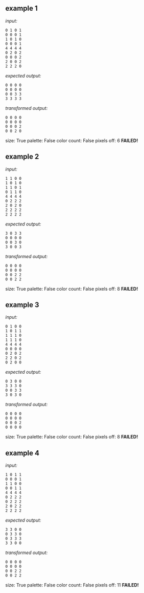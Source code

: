 
## example 1
*input:*
```
0 1 0 1
0 0 0 1
1 0 1 0
0 0 0 1
4 4 4 4
0 2 0 2
0 0 0 2
2 0 0 2
2 2 2 0
```
*expected output:*
```
0 0 0 0
0 0 0 0
0 0 3 3
3 3 3 3
```
*transformed output:*
```
0 0 0 0
0 0 0 0
0 0 0 2
0 0 2 0
```
size: True
palette: False
color count: False
pixels off: 6
**FAILED!**

## example 2
*input:*
```
1 1 0 0
1 0 1 0
1 1 0 1
0 1 1 0
4 4 4 4
0 2 2 2
2 0 2 0
2 2 2 2
2 2 2 2
```
*expected output:*
```
3 0 3 3
0 0 0 0
0 0 3 0
3 0 0 3
```
*transformed output:*
```
0 0 0 0
0 0 0 0
0 0 2 2
0 0 2 2
```
size: True
palette: False
color count: False
pixels off: 8
**FAILED!**

## example 3
*input:*
```
0 1 0 0
1 0 1 1
1 1 1 0
1 1 1 0
4 4 4 4
0 0 0 0
0 2 0 2
2 2 0 2
0 2 0 0
```
*expected output:*
```
0 3 0 0
3 3 3 0
0 0 3 3
3 0 3 0
```
*transformed output:*
```
0 0 0 0
0 0 0 0
0 0 0 2
0 0 0 0
```
size: True
palette: False
color count: False
pixels off: 8
**FAILED!**

## example 4
*input:*
```
1 0 1 1
0 0 0 1
1 1 0 0
0 0 1 1
4 4 4 4
0 2 2 2
0 2 2 2
2 0 2 2
2 2 2 2
```
*expected output:*
```
3 3 0 0
0 3 3 0
0 3 3 3
3 3 0 0
```
*transformed output:*
```
0 0 0 0
0 0 0 0
0 0 2 2
0 0 2 2
```
size: True
palette: False
color count: False
pixels off: 11
**FAILED!**
